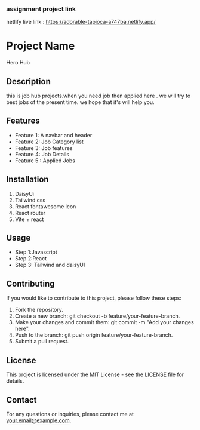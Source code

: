 ###  assignment project link

netlify live link : https://adorable-tapioca-a747ba.netlify.app/

# Project Name
Hero Hub 
## Description
this is job hub projects.when you need job then applied here . we will try to best jobs of the present time. we hope that it's will help you.

## Features
- Feature 1: A navbar and header
- Feature 2: Job Category list
- Feature 3: Job features 
- Feature 4: Job Details
- Feature 5 : Applied Jobs

## Installation

1. DaisyUi
2. Tailwind css
3. React fontawesome icon
4. React router
5. Vite + react

## Usage
- Step 1:Javascript
- Step 2:React
- Step 3: Tailwind and daisyUI

## Contributing
If you would like to contribute to this project, please follow these steps:
1. Fork the repository.
2. Create a new branch: git checkout -b feature/your-feature-branch.
3. Make your changes and commit them: git commit -m "Add your changes here".
4. Push to the branch: git push origin feature/your-feature-branch.
5. Submit a pull request.

## License
This project is licensed under the MIT License - see the [LICENSE](LICENSE) file for details.

## Contact
For any questions or inquiries, please contact me at [your.email@example.com](mailto:your.email@example.com).

